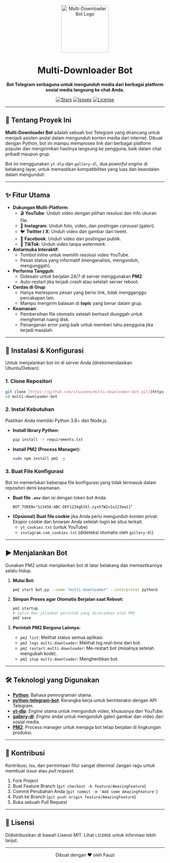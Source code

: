 <div align="center">
  <img src="https://raw.githubusercontent.com/ifauzeee/multi-downloader-bot/main/assets/logo.png" alt="Multi-Downloader Bot Logo" width="150"/>
  <h1>Multi-Downloader Bot</h1>
  <p>
    <b>Bot Telegram serbaguna untuk mengunduh media dari berbagai platform sosial media langsung ke chat Anda.</b>
  </p>

  <p>
    <a href="https://github.com/ifauzeee/multi-downloader-bot/stargazers"><img src="https://img.shields.io/github/stars/ifauzeee/multi-downloader-bot?style=for-the-badge&color=ffd000" alt="Stars"></a>
    <a href="https://github.com/ifauzeee/multi-downloader-bot/issues"><img src="https://img.shields.io/github/issues/ifauzeee/multi-downloader-bot?style=for-the-badge&color=ff6252" alt="Issues"></a>
    <a href="https://github.com/ifauzeee/multi-downloader-bot/blob/main/LICENSE"><img src="https://img.shields.io/github/license/ifauzeee/multi-downloader-bot?style=for-the-badge&color=00aeff" alt="License"></a>
  </p>
</div>

---

## 📖 Tentang Proyek Ini

**Multi-Downloader Bot** adalah sebuah bot Telegram yang dirancang untuk menjadi asisten andal dalam mengunduh konten media dari internet. Dibuat dengan Python, bot ini mampu memproses link dari berbagai platform populer dan mengirimkan hasilnya langsung ke pengguna, baik dalam chat pribadi maupun grup.

Bot ini menggunakan `yt-dlp` dan `gallery-dl`, dua *powerful engine* di belakang layar, untuk memastikan kompatibilitas yang luas dan keandalan dalam mengunduh.

---

## ✨ Fitur Utama

- **Dukungan Multi-Platform**:
  - 🎬 **YouTube**: Unduh video dengan pilihan resolusi dan info ukuran file.
  - 📸 **Instagram**: Unduh foto, video, dan postingan *carousel* (galeri).
  - 🐦 **Twitter / X**: Unduh video dan gambar dari tweet.
  - 📘 **Facebook**: Unduh video dari postingan publik.
  - 🎵 **TikTok**: Unduh video tanpa *watermark*.
- **Antarmuka Interaktif**:
  - Tombol *inline* untuk memilih resolusi video YouTube.
  - Pesan status yang informatif (menganalisis, mengunduh, mengunggah).
- **Performa Tangguh**:
  - Didesain untuk berjalan 24/7 di server menggunakan **PM2**.
  - Auto-restart jika terjadi *crash* atau setelah server reboot.
- **Cerdas di Grup**:
  - Hanya merespons pesan yang berisi link, tidak mengganggu percakapan lain.
  - Mampu mengirim balasan di **topic** yang benar dalam grup.
- **Keamanan**:
  - Pembersihan file otomatis setelah berhasil diunggah untuk menghemat ruang disk.
  - Penanganan error yang baik untuk memberi tahu pengguna jika terjadi masalah.

---

## 🚀 Instalasi & Konfigurasi

Untuk menjalankan bot ini di server Anda (direkomendasikan Ubuntu/Debian):

### 1. **Clone Repositori**
```bash
git clone [https://github.com/ifauzeee/multi-downloader-bot.git](https://github.com/ifauzeee/multi-downloader-bot.git)
cd multi-downloader-bot
```

### 2. **Instal Kebutuhan**
Pastikan Anda memiliki Python 3.8+ dan Node.js.

- **Install library Python:**
  ```bash
  pip install -r requirements.txt
  ```
- **Install PM2 (Process Manager):**
  ```bash
  sudo npm install pm2 -g
  ```

### 3. **Buat File Konfigurasi**
Bot ini memerlukan beberapa file konfigurasi yang tidak termasuk dalam repositori demi keamanan.

- **Buat file `.env`** dan isi dengan token bot Anda:
  ```
  BOT_TOKEN="123456:ABC-DEF1234ghIkl-zyx57W2v1u123ew11"
  ```
- **(Opsional) Buat file cookie** jika Anda perlu mengunduh konten privat. Ekspor cookie dari browser Anda setelah login ke situs terkait:
  - `yt_cookies.txt` (untuk YouTube)
  - `instagram.com_cookies.txt` (dideteksi otomatis oleh `gallery-dl`)

---

## ▶️ Menjalankan Bot

Gunakan PM2 untuk menjalankan bot di latar belakang dan memastikannya selalu hidup.

1.  **Mulai Bot:**
    ```bash
    pm2 start bot.py --name "multi-downloader" --interpreter python3
    ```

2.  **Simpan Proses agar Otomatis Berjalan saat Reboot:**
    ```bash
    pm2 startup
    # Salin dan jalankan perintah yang disarankan oleh PM2
    pm2 save
    ```

3.  **Perintah PM2 Berguna Lainnya:**
    - `pm2 list`: Melihat status semua aplikasi.
    - `pm2 logs multi-downloader`: Melihat log *real-time* dari bot.
    - `pm2 restart multi-downloader`: Me-restart bot (misalnya setelah mengubah kode).
    - `pm2 stop multi-downloader`: Menghentikan bot.

---

## 🛠️ Teknologi yang Digunakan

- **[Python](https://www.python.org/)**: Bahasa pemrograman utama.
- **[python-telegram-bot](https://python-telegram-bot.org/)**: Kerangka kerja untuk berinteraksi dengan API Telegram.
- **[yt-dlp](https://github.com/yt-dlp/yt-dlp)**: *Engine* utama untuk mengunduh video, khususnya dari YouTube.
- **[gallery-dl](https://github.com/gallery-dl/gallery-dl)**: *Engine* andal untuk mengunduh galeri gambar dan video dari sosial media.
- **[PM2](https://pm2.keymetrics.io/)**: Process manager untuk menjaga bot tetap berjalan di lingkungan produksi.

---

## 🤝 Kontribusi

Kontribusi, isu, dan permintaan fitur sangat diterima! Jangan ragu untuk membuat *issue* atau *pull request*.

1.  Fork Project
2.  Buat Feature Branch (`git checkout -b feature/AmazingFeature`)
3.  Commit Perubahan Anda (`git commit -m 'Add some AmazingFeature'`)
4.  Push ke Branch (`git push origin feature/AmazingFeature`)
5.  Buka sebuah Pull Request

---

## 📄 Lisensi

Didistribusikan di bawah Lisensi MIT. Lihat `LICENSE` untuk informasi lebih lanjut.

---

<div align="center">
  Dibuat dengan ❤️ oleh Fauzi
</div>
